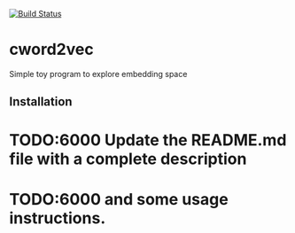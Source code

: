 [![Build Status](https://travis-ci.org/23jodys/cword2vec.svg?branch=master)](https://travis-ci.org/23jodys/cword2vec)

cword2vec
=============================

Simple toy program to explore embedding space

Installation
------------


# TODO:6000 Update the README.md file with a complete description
# TODO:6000 and some usage instructions.
